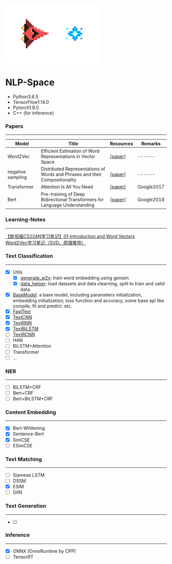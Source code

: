 ![from kaggle](halite-banner.gif)  

# **NLP-Space**

* Python3.6.5
* TensorFlow1.14.0
* Pytorch1.8.0
* C++ (for inference)


### Papers
---

| Model | Title | Resources | Remarks |
|-------|----------|------------|------|
|Word2Vec|Efficient Estimation of Word Representations in Vector Space|[[paper]](https://arxiv.org/pdf/1301.3781.pdf)|------|
|negative sampling|Distributed Representations of Words and Phrases and their Compositionality |[[paper]](https://arxiv.org/abs/1310.4546)|------|
|Transformer|Attention Is All You Need|[[paper]](https://arxiv.org/abs/1706.03762)|Google2017|
|Bert|Pre-training of Deep Bidirectional Transformers for Language Understanding|[[paper](https://arxiv.org/abs/1810.04805)]|Google2018|


### Learning-Notes
---

[【斯坦福CS224N学习笔记】01-Introduction and Word Vectors](https://zhuanlan.zhihu.com/p/147889351)  
[Word2Vec学习笔记（SVD、原理推导）](https://zhuanlan.zhihu.com/p/148779268)


### Text Classification
---
* [x] Utils
    * [x] [generate_w2v](./text_classification/utils/generate_w2v.py): train word embedding using gensim.
    * [x] [data_helper](./text_classification/utils/data_helper.py): load datasets and data clearning, split to train and valid data.
* [x] [BaseModel](./text_classification/models/BaseModel.py): a base model, including parameters initialization, embedding initialization, loss function and accuracy, some base api like compile, fit and predict. etc.
* [x] [FastText](./text_classification/models/FastText.py)
* [x] [TextCNN](./text_classification/models/TextCNN.py)
* [x] [TextRNN](./text_classification/models/TextRNN.py)
* [x] [TextBiLSTM](./text_classification/models/TextBiLSTM.py)
* [ ] [TextRCNN](./text_classification/models/TextRCNN.py)
* [ ] HAN
* [ ] BiLSTM+Attention
* [ ] Transformer
* [ ] ...

### NER
---
* [ ] BiLSTM+CRF
* [ ] Bert+CRF
* [ ] Bert+BiLSTM+CRF

### Content Embedding
---
* [x] Bert-Whitening
* [x] Sentence-Bert
* [x] SimCSE
* [ ] ESimCSE

### Text Matching
---
* [ ] Siamese LSTM
* [ ] DSSM
* [x] ESIM
* [ ] DIIN

### Text Generation
---
* [ ]

### Inference
---
* [x] ONNX (OnnxRuntime by CPP)
* [ ] TensorRT